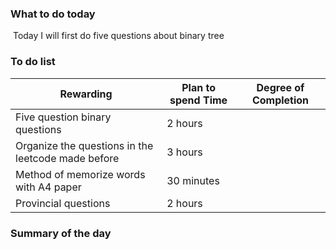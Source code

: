 ### What to do today

​	Today I will first do five questions about binary tree



### To do list

| Rewarding                                          | Plan to spend Time | Degree of Completion |
| -------------------------------------------------- | ------------------ | -------------------- |
| Five question binary questions                     | 2 hours            |                      |
| Organize the questions in the leetcode made before | 3 hours            |                      |
| Method of memorize words with A4 paper             | 30 minutes         |                      |
| Provincial questions                               | 2 hours            |                      |



### Summary of the day

